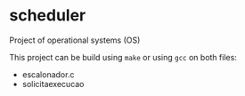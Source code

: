 # scheduler
Project of operational systems (OS)

This project can be build using `make` or using `gcc` on both files:
- escalonador.c
- solicitaexecucao

